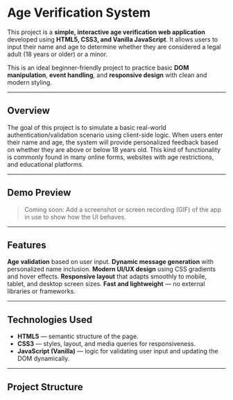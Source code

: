 # Age Verification System

This project is a **simple, interactive age verification web application** developed using **HTML5, CSS3, and Vanilla JavaScript**. It allows users to input their name and age to determine whether they are considered a legal adult (18 years or older) or a minor.

This is an ideal beginner-friendly project to practice basic **DOM manipulation**, **event handling**, and **responsive design** with clean and modern styling.

---

## Overview

The goal of this project is to simulate a basic real-world authentication/validation scenario using client-side logic. When users enter their name and age, the system will provide personalized feedback based on whether they are above or below 18 years old. This kind of functionality is commonly found in many online forms, websites with age restrictions, and educational platforms.

---

## Demo Preview

> Coming soon: Add a screenshot or screen recording (GIF) of the app in use to show how the UI behaves.

---

##  Features

**Age validation** based on user input.
**Dynamic message generation** with personalized name inclusion.
**Modern UI/UX design** using CSS gradients and hover effects.
**Responsive layout** that adapts smoothly to mobile, tablet, and desktop screen sizes.
**Fast and lightweight** — no external libraries or frameworks.

---

## Technologies Used

- **HTML5** — semantic structure of the page.
- **CSS3** — styles, layout, and media queries for responsiveness.
- **JavaScript (Vanilla)** — logic for validating user input and updating the DOM dynamically.

---

## Project Structure

